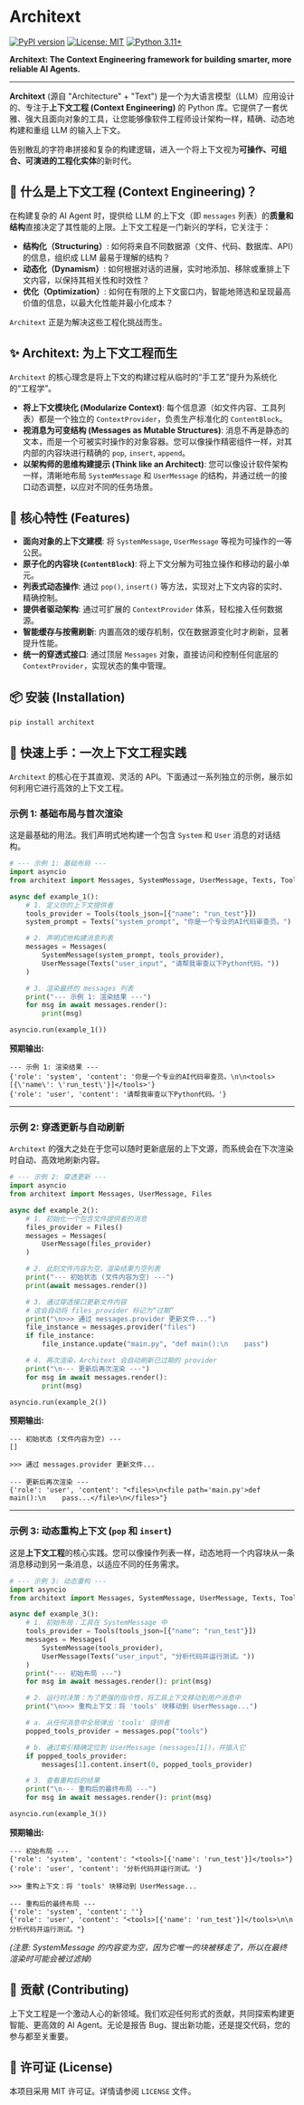 # Architext

[![PyPI version](https://badge.fury.io/py/architext.svg)](https://badge.fury.io/py/architext)
[![License: MIT](https://img.shields.io/badge/License-MIT-yellow.svg)](https://opensource.org/licenses/MIT)
[![Python 3.11+](https://img.shields.io/badge/python-3.11+-blue.svg)](https://www.python.org/downloads/release/python-3110/)

**Architext: The Context Engineering framework for building smarter, more reliable AI Agents.**

---

**Architext** (源自 "Architecture" + "Text") 是一个为大语言模型（LLM）应用设计的、专注于**上下文工程 (Context Engineering)** 的 Python 库。它提供了一套优雅、强大且面向对象的工具，让您能够像软件工程师设计架构一样，精确、动态地构建和重组 LLM 的输入上下文。

告别散乱的字符串拼接和复杂的构建逻辑，进入一个将上下文视为**可操作、可组合、可演进的工程化实体**的新时代。

## 🤔 什么是上下文工程 (Context Engineering)？

在构建复杂的 AI Agent 时，提供给 LLM 的上下文（即 `messages` 列表）的**质量和结构**直接决定了其性能的上限。上下文工程是一门新兴的学科，它关注于：

*   **结构化（Structuring）**: 如何将来自不同数据源（文件、代码、数据库、API）的信息，组织成 LLM 最易于理解的结构？
*   **动态化（Dynamism）**: 如何根据对话的进展，实时地添加、移除或重排上下文内容，以保持其相关性和时效性？
*   **优化（Optimization）**: 如何在有限的上下文窗口内，智能地筛选和呈现最高价值的信息，以最大化性能并最小化成本？

`Architext` 正是为解决这些工程化挑战而生。

## ✨ Architext: 为上下文工程而生

`Architext` 的核心理念是将上下文的构建过程从临时的“手工艺”提升为系统化的“工程学”。

*   **将上下文模块化 (Modularize Context)**: 每个信息源（如文件内容、工具列表）都是一个独立的 `ContextProvider`，负责生产标准化的 `ContentBlock`。
*   **视消息为可变结构 (Messages as Mutable Structures)**: 消息不再是静态的文本，而是一个可被实时操作的对象容器。您可以像操作精密组件一样，对其内部的内容块进行精确的 `pop`, `insert`, `append`。
*   **以架构师的思维构建提示 (Think like an Architect)**: 您可以像设计软件架构一样，清晰地布局 `SystemMessage` 和 `UserMessage` 的结构，并通过统一的接口动态调整，以应对不同的任务场景。

## 🚀 核心特性 (Features)

*   **面向对象的上下文建模**: 将 `SystemMessage`, `UserMessage` 等视为可操作的一等公民。
*   **原子化的内容块 (`ContentBlock`)**: 将上下文分解为可独立操作和移动的最小单元。
*   **列表式动态操作**: 通过 `pop()`, `insert()` 等方法，实现对上下文内容的实时、精确控制。
*   **提供者驱动架构**: 通过可扩展的 `ContextProvider` 体系，轻松接入任何数据源。
*   **智能缓存与按需刷新**: 内置高效的缓存机制，仅在数据源变化时才刷新，显著提升性能。
*   **统一的穿透式接口**: 通过顶层 `Messages` 对象，直接访问和控制任何底层的 `ContextProvider`，实现状态的集中管理。

## 📦 安装 (Installation)

```bash
pip install architext
```

## 🚀 快速上手：一次上下文工程实践

`Architext` 的核心在于其直观、灵活的 API。下面通过一系列独立的示例，展示如何利用它进行高效的上下文工程。

### 示例 1: 基础布局与首次渲染

这是最基础的用法。我们声明式地构建一个包含 `System` 和 `User` 消息的对话结构。

```python
# --- 示例 1: 基础布局 ---
import asyncio
from architext import Messages, SystemMessage, UserMessage, Texts, Tools

async def example_1():
    # 1. 定义你的上下文提供者
    tools_provider = Tools(tools_json=[{"name": "run_test"}])
    system_prompt = Texts("system_prompt", "你是一个专业的AI代码审查员。")

    # 2. 声明式地构建消息列表
    messages = Messages(
        SystemMessage(system_prompt, tools_provider),
        UserMessage(Texts("user_input", "请帮我审查以下Python代码。"))
    )

    # 3. 渲染最终的 messages 列表
    print("--- 示例 1: 渲染结果 ---")
    for msg in await messages.render():
        print(msg)

asyncio.run(example_1())
```

**预期输出:**
```
--- 示例 1: 渲染结果 ---
{'role': 'system', 'content': '你是一个专业的AI代码审查员。\n\n<tools>[{\'name\': \'run_test\'}]</tools>'}
{'role': 'user', 'content': '请帮我审查以下Python代码。'}
```

---

### 示例 2: 穿透更新与自动刷新

`Architext` 的强大之处在于您可以随时更新底层的上下文源，而系统会在下次渲染时自动、高效地刷新内容。

```python
# --- 示例 2: 穿透更新 ---
import asyncio
from architext import Messages, UserMessage, Files

async def example_2():
    # 1. 初始化一个包含文件提供者的消息
    files_provider = Files()
    messages = Messages(
        UserMessage(files_provider)
    )

    # 2. 此刻文件内容为空，渲染结果为空列表
    print("--- 初始状态 (文件内容为空) ---")
    print(await messages.render())

    # 3. 通过穿透接口更新文件内容
    # 这会自动将 files_provider 标记为“过期”
    print("\n>>> 通过 messages.provider 更新文件...")
    file_instance = messages.provider("files")
    if file_instance:
        file_instance.update("main.py", "def main():\n    pass")

    # 4. 再次渲染，Architext 会自动刷新已过期的 provider
    print("\n--- 更新后再次渲染 ---")
    for msg in await messages.render():
        print(msg)

asyncio.run(example_2())
```

**预期输出:**
```
--- 初始状态 (文件内容为空) ---
[]

>>> 通过 messages.provider 更新文件...

--- 更新后再次渲染 ---
{'role': 'user', 'content': "<files>\n<file path='main.py'>def main():\n    pass...</file>\n</files>"}
```

---

### 示例 3: 动态重构上下文 (`pop` 和 `insert`)

这是**上下文工程**的核心实践。您可以像操作列表一样，动态地将一个内容块从一条消息移动到另一条消息，以适应不同的任务需求。

```python
# --- 示例 3: 动态重构 ---
import asyncio
from architext import Messages, SystemMessage, UserMessage, Texts, Tools

async def example_3():
    # 1. 初始布局：工具在 SystemMessage 中
    tools_provider = Tools(tools_json=[{"name": "run_test"}])
    messages = Messages(
        SystemMessage(tools_provider),
        UserMessage(Texts("user_input", "分析代码并运行测试。"))
    )
    print("--- 初始布局 ---")
    for msg in await messages.render(): print(msg)

    # 2. 运行时决策：为了更强的指令性，将工具上下文移动到用户消息中
    print("\n>>> 重构上下文：将 'tools' 块移动到 UserMessage...")

    # a. 从任何消息中全局弹出 'tools' 提供者
    popped_tools_provider = messages.pop("tools")

    # b. 通过索引精确定位到 UserMessage (messages[1])，并插入它
    if popped_tools_provider:
        messages[1].content.insert(0, popped_tools_provider)

    # 3. 查看重构后的结果
    print("\n--- 重构后的最终布局 ---")
    for msg in await messages.render(): print(msg)

asyncio.run(example_3())
```

**预期输出:**
```
--- 初始布局 ---
{'role': 'system', 'content': "<tools>[{'name': 'run_test'}]</tools>"}
{'role': 'user', 'content': '分析代码并运行测试。'}

>>> 重构上下文：将 'tools' 块移动到 UserMessage...

--- 重构后的最终布局 ---
{'role': 'system', 'content': ''}
{'role': 'user', 'content': "<tools>[{'name': 'run_test'}]</tools>\n\n分析代码并运行测试。"}
```
*(注意: SystemMessage 的内容变为空，因为它唯一的块被移走了，所以在最终渲染时可能会被过滤掉)*

## 🤝 贡献 (Contributing)

上下文工程是一个激动人心的新领域。我们欢迎任何形式的贡献，共同探索构建更智能、更高效的 AI Agent。无论是报告 Bug、提出新功能，还是提交代码，您的参与都至关重要。

## 📄 许可证 (License)

本项目采用 MIT 许可证。详情请参阅 `LICENSE` 文件。